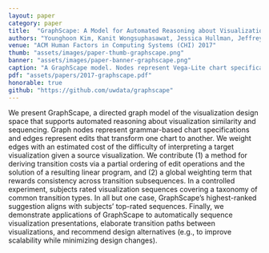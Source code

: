 ```yaml
---
layout: paper
category: paper
title:  "GraphScape: A Model for Automated Reasoning about Visualization Similarity and Sequencing"
authors: "Younghoon Kim, Kanit Wongsuphasawat, Jessica Hullman, Jeffrey Heer"
venue: "ACM Human Factors in Computing Systems (CHI) 2017"
thumb: "assets/images/paper-thumb-graphscape.png"
banner: "assets/images/paper-banner-graphscape.png"
caption: "A GraphScape model. Nodes represent Vega-Lite chart specifications, edges represent edit modifications between charts. Edge weights encode estimated transition costs between charts."
pdf: "assets/papers/2017-graphscape.pdf"
honorable: true
github: "https://github.com/uwdata/graphscape"
---
```


<!-- abstract -->
We present GraphScape, a directed graph model of the visualization design space that supports automated reasoning about visualization similarity and sequencing. Graph nodes represent grammar-based chart specifications and edges represent edits that transform one chart to another. We weight edges with an estimated cost of the difficulty of interpreting a target visualization given a source visualization. We contribute (1) a method for deriving transition costs via a partial ordering of edit operations and the solution of a resulting linear program, and (2) a global weighting term that rewards consistency across transition subsequences. In a controlled experiment, subjects rated visualization sequences covering a taxonomy of common transition types. In all but one case, GraphScape’s highest-ranked suggestion aligns with subjects’ top-rated sequences. Finally, we demonstrate applications of GraphScape to automatically sequence visualization presentations, elaborate transition paths between visualizations, and recommend design alternatives (e.g., to improve scalability while minimizing design changes).